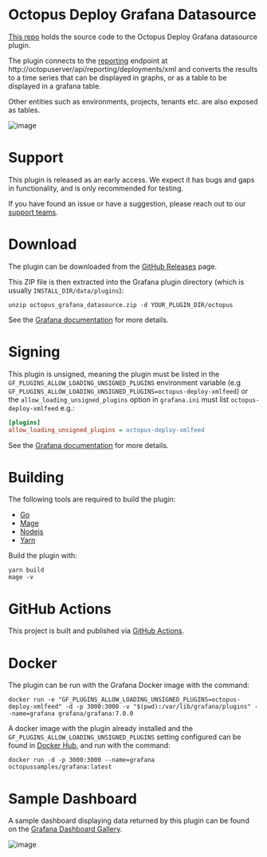 # Octopus Deploy Grafana Datasource

[This repo](https://github.com/OctopusDeploy/OctopusGrafanaDataSource) holds the source code to the Octopus Deploy Grafana datasource plugin.

The plugin connects to the [reporting](https://octopus.com/docs/administration/reporting) endpoint at http://octopuserver/api/reporting/deployments/xml and converts the results to a time series that can be displayed in graphs, or as a table to be displayed in a grafana table.

Other entities such as environments, projects, tenants etc. are also exposed as tables.

![image](https://user-images.githubusercontent.com/160104/99312386-b10dfc80-28a9-11eb-98e7-3324c222b392.png)

# Support

This plugin is released as an early access. We expect it has bugs and gaps in functionality, and is only recommended for testing.

If you have found an issue or have a suggestion, please reach out to our [support teams](https://octopus.com/support).

# Download

The plugin can be downloaded from the [GitHub Releases](https://github.com/OctopusDeploy/OctopusGrafanaDataSource/releases) page.

This ZIP file is then extracted into the Grafana plugin directory (which is usually `INSTALL_DIR/data/plugins`):

```
unzip octopus_grafana_datasource.zip -d YOUR_PLUGIN_DIR/octopus
```

See the [Grafana documentation](https://grafana.com/docs/grafana/latest/plugins/installation/#install-a-packaged-plugin) for more details.

# Signing

This plugin is unsigned, meaning the plugin must be listed in the `GF_PLUGINS_ALLOW_LOADING_UNSIGNED_PLUGINS` environment variable (e.g `GF_PLUGINS_ALLOW_LOADING_UNSIGNED_PLUGINS=octopus-deploy-xmlfeed`) or the `allow_loading_unsigned_plugins` option in `grafana.ini` must list `octopus-deploy-xmlfeed` e.g.:

```ini
[plugins]
allow_loading_unsigned_plugins = octopus-deploy-xmlfeed
```

See the [Grafana documentation](https://grafana.com/docs/grafana/latest/administration/configuration/#allow_loading_unsigned_plugins) for more details.

# Building

The following tools are required to build the plugin:

* [Go](https://golang.org/dl/)
* [Mage](https://magefile.org/#installation)
* [Nodejs](https://nodejs.org/en/download/)
* [Yarn](https://classic.yarnpkg.com/en/docs/install)

Build the plugin with:

```
yarn build
mage -v
```

# GitHub Actions

This project is built and published via [GitHub Actions](https://github.com/OctopusDeploy/OctopusGrafanaDataSource/actions).

# Docker

The plugin can be run with the Grafana Docker image with the command:

```
docker run -e "GF_PLUGINS_ALLOW_LOADING_UNSIGNED_PLUGINS=octopus-deploy-xmlfeed" -d -p 3000:3000 -v "$(pwd):/var/lib/grafana/plugins" --name=grafana grafana/grafana:7.0.0
```

A docker image with the plugin already installed and the `GF_PLUGINS_ALLOW_LOADING_UNSIGNED_PLUGINS` setting configured can be found in [Docker Hub](https://hub.docker.com/r/octopussamples/grafana), and run with the command:

```
docker run -d -p 3000:3000 --name=grafana octopussamples/grafana:latest
```

# Sample Dashboard

A sample dashboard displaying data returned by this plugin can be found on the [Grafana Dashboard Gallery](https://grafana.com/grafana/dashboards/13413).

![image](https://user-images.githubusercontent.com/160104/99312462-d13dbb80-28a9-11eb-9977-1fc89c3348b0.png)

